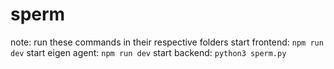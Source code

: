 # sperm

note: run these commands in their respective folders
start frontend: `npm run dev`
start eigen agent: `npm run dev`
start backend: `python3 sperm.py`
